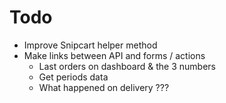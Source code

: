 # Todo
- Improve Snipcart helper method
- Make links between API and forms / actions
  - Last orders on dashboard & the 3 numbers
  - Get periods data
  - What happened on delivery ???
